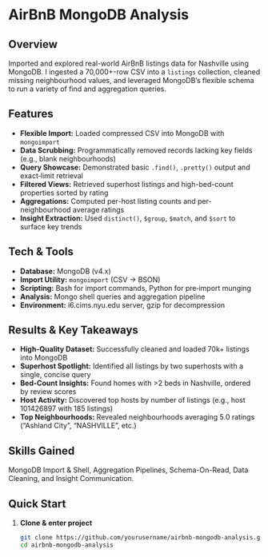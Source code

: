 # AirBnB MongoDB Analysis

## Overview

Imported and explored real-world AirBnB listings data for Nashville using MongoDB. I ingested a 70,000+-row CSV into a `listings` collection, cleaned missing neighbourhood values, and leveraged MongoDB’s flexible schema to run a variety of find and aggregation queries.

## Features

- **Flexible Import:** Loaded compressed CSV into MongoDB with `mongoimport`
- **Data Scrubbing:** Programmatically removed records lacking key fields (e.g., blank neighbourhoods)
- **Query Showcase:** Demonstrated basic `.find()`, `.pretty()` output and exact‐limit retrieval
- **Filtered Views:** Retrieved superhost listings and high-bed-count properties sorted by rating
- **Aggregations:** Computed per-host listing counts and per-neighbourhood average ratings
- **Insight Extraction:** Used `distinct()`, `$group`, `$match`, and `$sort` to surface key trends

## Tech & Tools

- **Database:** MongoDB (v4.x)
- **Import Utility:** `mongoimport` (CSV → BSON)
- **Scripting:** Bash for import commands, Python for pre‐import munging
- **Analysis:** Mongo shell queries and aggregation pipeline
- **Environment:** i6.cims.nyu.edu server, gzip for decompression

## Results & Key Takeaways

- **High-Quality Dataset:** Successfully cleaned and loaded 70k+ listings into MongoDB
- **Superhost Spotlight:** Identified all listings by two superhosts with a single, concise query
- **Bed-Count Insights:** Found homes with >2 beds in Nashville, ordered by review scores
- **Host Activity:** Discovered top hosts by number of listings (e.g., host 101426897 with 185 listings)
- **Top Neighbourhoods:** Revealed neighbourhoods averaging 5.0 ratings (“Ashland City”, “NASHVILLE”, etc.)

## Skills Gained

MongoDB Import & Shell, Aggregation Pipelines, Schema-On-Read, Data Cleaning, and Insight Communication.

## Quick Start

1. **Clone & enter project**
   ```bash
   git clone https://github.com/yourusername/airbnb-mongodb-analysis.git
   cd airbnb-mongodb-analysis
   ```
